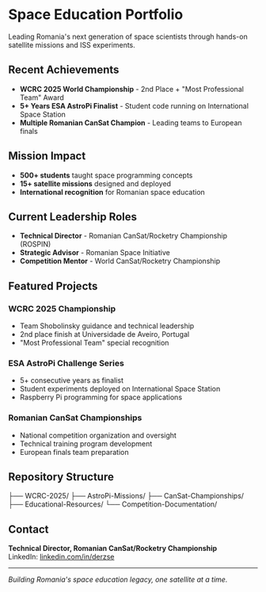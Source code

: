 # Space Education Portfolio

Leading Romania's next generation of space scientists through hands-on satellite missions and ISS experiments.

## Recent Achievements

- **WCRC 2025 World Championship** - 2nd Place + "Most Professional Team" Award
- **5+ Years ESA AstroPi Finalist** - Student code running on International Space Station
- **Multiple Romanian CanSat Champion** - Leading teams to European finals

## Mission Impact

- **500+ students** taught space programming concepts
- **15+ satellite missions** designed and deployed
- **International recognition** for Romanian space education

## Current Leadership Roles

- **Technical Director** - Romanian CanSat/Rocketry Championship (ROSPIN)
- **Strategic Advisor** - Romanian Space Initiative
- **Competition Mentor** - World CanSat/Rocketry Championship

## Featured Projects

### WCRC 2025 Championship
- Team Shobolinsky guidance and technical leadership
- 2nd place finish at Universidade de Aveiro, Portugal
- "Most Professional Team" special recognition

### ESA AstroPi Challenge Series
- 5+ consecutive years as finalist
- Student experiments deployed on International Space Station
- Raspberry Pi programming for space applications

### Romanian CanSat Championships
- National competition organization and oversight
- Technical training program development
- European finals team preparation

## Repository Structure
├── WCRC-2025/
├── AstroPi-Missions/
├── CanSat-Championships/
├── Educational-Resources/
└── Competition-Documentation/

## Contact

**Technical Director, Romanian CanSat/Rocketry Championship**  
LinkedIn: [linkedin.com/in/derzse](https://linkedin.com/in/derzse)

---

*Building Romania's space education legacy, one satellite at a time.*
